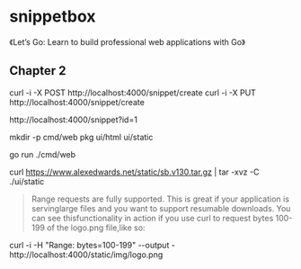 # snippetbox

《Let’s Go: Learn to build professional web applications with Go》


## Chapter 2

curl -i -X POST http://localhost:4000/snippet/create
curl -i -X PUT http://localhost:4000/snippet/create

http://localhost:4000/snippet?id=1


mkdir -p cmd/web pkg ui/html ui/static

go run ./cmd/web

curl https://www.alexedwards.net/static/sb.v130.tar.gz | tar -xvz -C ./ui/static

> Range requests are fully supported. This is great if your application is servinglarge files and you want to support resumable downloads. You can see thisfunctionality in action if you use curl to request bytes 100-199 of the logo.png file,like so:

curl -i -H "Range: bytes=100-199" --output - http://localhost:4000/static/img/logo.png